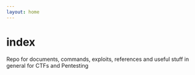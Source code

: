 ```yaml
---
layout: home
---
```


# index

Repo for documents, commands, exploits, references and useful stuff in general for CTFs and Pentesting

